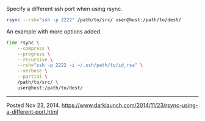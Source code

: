 Specify a different ssh port when using rsync.

```sh
rsync --rsh="ssh -p 2222" /path/to/src/ user@host:/path/to/dest/
```

An example with more options added.

```sh
time rsync \
    --compress \
    --progress \
    --recursive \
    --rsh="ssh -p 2222 -i ~/.ssh/path/to/id_rsa" \
    --verbose \
    --partial \
    /path/to/src/ \
    user@host:/path/to/dest/
```

---


Posted Nov 23, 2014.
https://www.darklaunch.com/2014/11/23/rsync-using-a-different-port.html